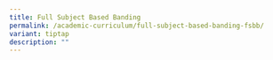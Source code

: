 ```yaml
---
title: Full Subject Based Banding
permalink: /academic-curriculum/full-subject-based-banding-fsbb/
variant: tiptap
description: ""
---
```

